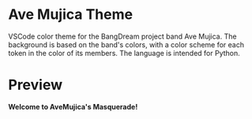 # Ave Mujica Theme
VSCode color theme for the BangDream project band Ave Mujica. 
The background is based on the band's colors, with a color scheme for each token in the color of its members.
The language is intended for Python.

# Preview


**Welcome to AveMujica's Masquerade!**
